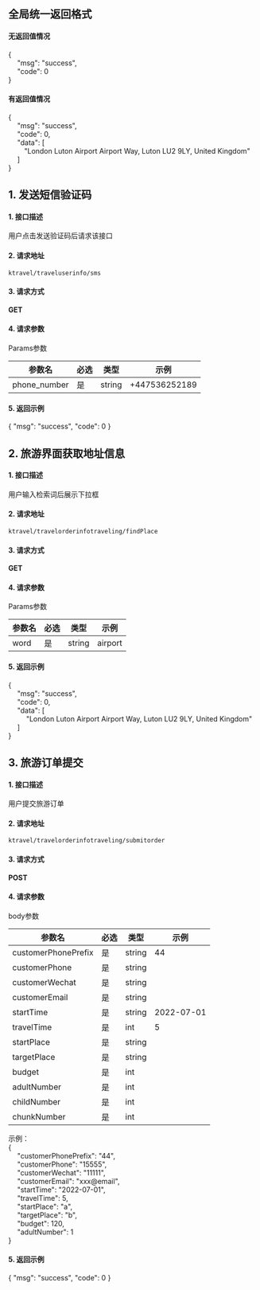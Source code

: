 ## 全局统一返回格式
#### 无返回值情况
{\
&emsp;    "msg": "success",\
&emsp;    "code": 0\
}
#### 有返回值情况
{\
&emsp;    "msg": "success",\
 &emsp;   "code": 0,\
 &emsp;   "data": [\
 &emsp;&emsp;       "London Luton Airport Airport Way, Luton LU2 9LY, United Kingdom"\
  &emsp;  ]\
}

## 1. 发送短信验证码

#### 1. 接口描述    

用户点击发送验证码后请求该接口

#### 2. 请求地址  

`ktravel/traveluserinfo/sms`  

#### 3. 请求方式  

**GET**  

#### 4. 请求参数  

Params参数

| 参数名       | 必选 | 类型      | 示例         |
| ------------ | ---- | ---------------- | ------------ |
| phone_number|    是   |   string     | +447536252189 |


#### 5. 返回示例 

{
    "msg": "success",
    "code": 0
}



## 2. 旅游界面获取地址信息

#### 1. 接口描述    

用户输入检索词后展示下拉框

#### 2. 请求地址  

`ktravel/travelorderinfotraveling/findPlace`  

#### 3. 请求方式  

**GET**  

#### 4. 请求参数  

Params参数

| 参数名       | 必选 | 类型      | 示例         |
| ------------ | ---- | ---------------- | ------------ |
| word|    是   |   string     | airport |


#### 5. 返回示例 

{\
&emsp;    "msg": "success",\
&emsp;    "code": 0,\
&emsp;    "data": [\
&emsp;    &emsp;    "London Luton Airport Airport Way, Luton LU2 9LY, United Kingdom"\
&emsp;    ]\
}




## 3. 旅游订单提交

#### 1. 接口描述    

用户提交旅游订单 

#### 2. 请求地址  

`ktravel/travelorderinfotraveling/submitorder`  

#### 3. 请求方式  

**POST**  

#### 4. 请求参数  
body参数

| 参数名       | 必选 | 类型      | 示例         |
| ------------ | ---- | ---------------- | ------------ |
| customerPhonePrefix|    是   |   string     | 44 |
| customerPhone|    是   |   string     |  |
| customerWechat|    是   |   string     |  |
| customerEmail|    是   |   string     |  |
| startTime|    是   |   string     | 2022-07-01 |
| travelTime|    是   |   int     | 5 |
| startPlace|    是   |   string     |  |
| targetPlace|    是   |   string     |  |
| budget|    是   |   int     |  |
| adultNumber|    是   |   int     |  |
| childNumber|    是   |   int     |  |
| chunkNumber|    是   |   int     |  |

示例：\
{\
&emsp;    "customerPhonePrefix": "44",\
&emsp;    "customerPhone": "15555",\
&emsp;    "customerWechat": "11111",\
&emsp;    "customerEmail": "xxx@email",\
&emsp;    "startTime": "2022-07-01",\
&emsp;    "travelTime": 5,\
&emsp;    "startPlace": "a",\
&emsp;   "targetPlace": "b",\
&emsp;   "budget": 120,\
&emsp;   "adultNumber": 1\
}

#### 5. 返回示例 

{
    "msg": "success",
    "code": 0
}


